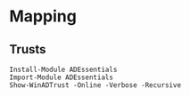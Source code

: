 
# Mapping

## Trusts

```
Install-Module ADEssentials
Import-Module ADEssentials
Show-WinADTrust -Online -Verbose -Recursive
```
